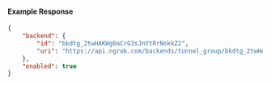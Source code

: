 <!-- Code generated for API Clients. DO NOT EDIT. -->

#### Example Response

```json
{
	"backend": {
		"id": "bkdtg_2twHAKWg0aCrG3sJnYtRrNokkZ2",
		"uri": "https://api.ngrok.com/backends/tunnel_group/bkdtg_2twHAKWg0aCrG3sJnYtRrNokkZ2"
	},
	"enabled": true
}
```

